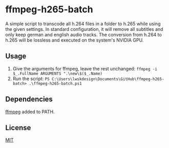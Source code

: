 # ffmpeg-h265-batch

A simple script to transcode all h.264 files in a folder to h.265 while using the given settings.
In standard configuration, it will remove all subtitles and only keep german and english audio tracks. The conversion from h.264 to h.265 will be lossless and executed on the system's NVIDIA GPU.

## Usage

1. Give the arguments for ffmpeg, leave the rest unchanged: `ffmpeg -i $_.FullName ARGUMENTS ".\new\$($_.Name)`
2. Run the script: `PS C:\Users\lwskdesign\Documents\GitHub\ffmpeg-h265-batch> .\ffmpeg-h265-batch.ps1`

## Dependencies
[ffmpeg](https://ffmpeg.org/) added to PATH.

## License
[MIT](https://choosealicense.com/licenses/mit/)
